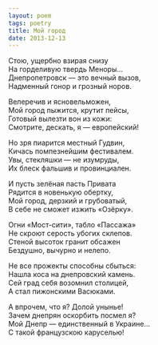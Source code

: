 ```yaml
---
layout: poem
tags: poetry
title: Мой город
date: 2013-12-13
---
```


Стою, ущербно взирая снизу<br>
На горделивую твердь Меноры...<br>
Днепропетровск — это вечный вызов,<br>
Надменный гонор и грозный норов.<br>

Велеречив и ясновельможен,<br>
Мой город пыжится, крутит пейсы,<br>
Готовый вылезти вон из кожи:<br>
Смотрите, дескать, я — европейский!<br>

Но зря пиарится местный Гудвин,<br>
Кичась помпезнейшим фестивалем.<br>
Увы, стекляшки — не изумруды,<br>
Их блеск фальшив и провинциален.<br>

И пусть зелёная пасть Привата<br>
Рядится в новенькую обертку,<br>
Мой город, дерзкий и грубоватый,<br>
В себе не сможет изжить «Озёрку».<br>

Огни «Мост-сити», табло «Пассажа»<br>
Не скроют серость убогих склепов.<br>
Стеной высоток гранит обсажен<br>
Бездушно, вычурно и нелепо.<br>

Не все прожекты способны сбыться:<br>
Нашла коса на днепровский камень.<br>
Сей град себя возомнил столицей,<br>
А стал пижонскими Васюками.<br>

А впрочем, что я? Долой унынье!<br>
Зачем днепрян оскорбить посмел я?<br>
Мой Днепр — единственный в Украине...<br>
С такой французскою каруселью!
